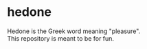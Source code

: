 # hedone

Hedone is the Greek word meaning "pleasure". <br>
This repository is meant to be for fun.
